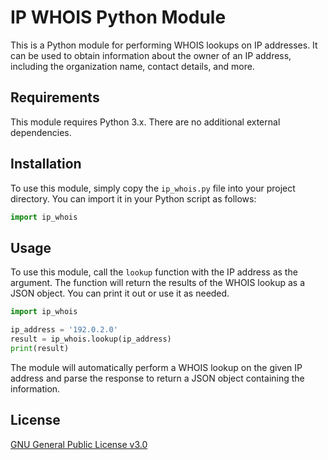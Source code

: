 # IP WHOIS Python Module

This is a Python module for performing WHOIS lookups on IP addresses. It can be used to obtain information about the owner of an IP address, including the organization name, contact details, and more.


## Requirements

This module requires Python 3.x. There are no additional external dependencies.


## Installation

To use this module, simply copy the `ip_whois.py` file into your project directory. You can import it in your Python script as follows:

```py
import ip_whois
```


## Usage

To use this module, call the `lookup` function with the IP address as the argument. The function will return the results of the WHOIS lookup as a JSON object. You can print it out or use it as needed.

```py
import ip_whois

ip_address = '192.0.2.0'
result = ip_whois.lookup(ip_address)
print(result)
```

The module will automatically perform a WHOIS lookup on the given IP address and parse the response to return a JSON object containing the information.


## License

[GNU General Public License v3.0](LICENSE)

